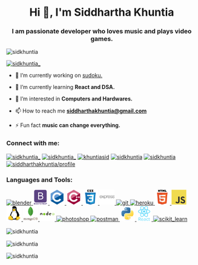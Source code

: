 

<h1 align="center">Hi 👋, I'm Siddhartha Khuntia</h1>
<h3 align="center">I am passionate developer who loves music and plays video games.</h3>

<p align="left"> <img src="https://komarev.com/ghpvc/?username=sidkhuntia&label=Profile%20views&color=0e75b6&style=flat" alt="sidkhuntia" /> </p>

<p align="left"> <a href="https://twitter.com/sidkhuntia_" target="blank"><img src="https://img.shields.io/twitter/follow/sidkhuntia_?logo=twitter&style=for-the-badge" alt="sidkhuntia_" /></a> </p>

- 🔭 I’m currently working on [sudoku.](https://github.com/sidkhuntia/sudoku)

- 🌱 I’m currently learning **React and DSA.**

- 👀 I’m interested in **Computers and Hardwares.** 

- 📫 How to reach me **siddharthakhuntia@gmail.com**

- ⚡ Fun fact **music can change everything.**

<h3 align="left">Connect with me:</h3>
<p align="left">
<a href="https://twitter.com/sidkhuntia_" target="blank"><img align="center" src="https://raw.githubusercontent.com/rahuldkjain/github-profile-readme-generator/master/src/images/icons/Social/twitter.svg" alt="sidkhuntia_" height="30" width="40" /></a>
<a href="https://instagram.com/sidkhuntia_" target="blank"><img align="center" src="https://raw.githubusercontent.com/rahuldkjain/github-profile-readme-generator/master/src/images/icons/Social/instagram.svg" alt="sidkhuntia_" height="30" width="40" /></a>
<a href="https://www.codechef.com/users/khuntiasid" target="blank"><img align="center" src="https://avatars1.githubusercontent.com/u/11960354?s=460&v=4" alt="khuntiasid" height="30" width="40" /></a>
<a href="https://codeforces.com/profile/sidkhuntia" target="blank"><img align="center" src="https://cdn.iconscout.com/icon/free/png-256/code-forces-3628695-3029920.png" alt="sidkhuntia" height="30" width="40" /></a>
<a href="https://www.leetcode.com/sidkhuntia" target="blank"><img align="center" src="https://raw.githubusercontent.com/rahuldkjain/github-profile-readme-generator/master/src/images/icons/Social/leet-code.svg" alt="sidkhuntia" height="30" width="40" /></a>
<a href="https://auth.geeksforgeeks.org/user/siddharthakhuntia/profile" target="blank"><img align="center" src="https://raw.githubusercontent.com/rahuldkjain/github-profile-readme-generator/master/src/images/icons/Social/geeks-for-geeks.svg" alt="siddharthakhuntia/profile" height="30" width="40" /></a>
</p>

<h3 align="left">Languages and Tools:</h3>
<p align="left"> <a href="https://www.blender.org/" target="_blank"> <img src="https://download.blender.org/branding/community/blender_community_badge_white.svg" alt="blender" width="40" height="40"/> </a> <a href="https://getbootstrap.com" target="_blank"> <img src="https://raw.githubusercontent.com/devicons/devicon/master/icons/bootstrap/bootstrap-plain-wordmark.svg" alt="bootstrap" width="40" height="40"/> </a> <a href="https://www.cprogramming.com/" target="_blank"> <img src="https://raw.githubusercontent.com/devicons/devicon/master/icons/c/c-original.svg" alt="c" width="40" height="40"/> </a> <a href="https://www.w3schools.com/cpp/" target="_blank"> <img src="https://raw.githubusercontent.com/devicons/devicon/master/icons/cplusplus/cplusplus-original.svg" alt="cplusplus" width="40" height="40"/> </a> <a href="https://www.w3schools.com/css/" target="_blank"> <img src="https://raw.githubusercontent.com/devicons/devicon/master/icons/css3/css3-original-wordmark.svg" alt="css3" width="40" height="40"/> </a> <a href="https://expressjs.com" target="_blank"> <img src="https://raw.githubusercontent.com/devicons/devicon/master/icons/express/express-original-wordmark.svg" alt="express" width="40" height="40"/> </a> <a href="https://git-scm.com/" target="_blank"> <img src="https://www.vectorlogo.zone/logos/git-scm/git-scm-icon.svg" alt="git" width="40" height="40"/> </a> <a href="https://heroku.com" target="_blank"> <img src="https://www.vectorlogo.zone/logos/heroku/heroku-icon.svg" alt="heroku" width="40" height="40"/> </a> <a href="https://www.w3.org/html/" target="_blank"> <img src="https://raw.githubusercontent.com/devicons/devicon/master/icons/html5/html5-original-wordmark.svg" alt="html5" width="40" height="40"/> </a> <a href="https://developer.mozilla.org/en-US/docs/Web/JavaScript" target="_blank"> <img src="https://raw.githubusercontent.com/devicons/devicon/master/icons/javascript/javascript-original.svg" alt="javascript" width="40" height="40"/> </a> <a href="https://www.linux.org/" target="_blank"> <img src="https://raw.githubusercontent.com/devicons/devicon/master/icons/linux/linux-original.svg" alt="linux" width="40" height="40"/> </a> <a href="https://www.mongodb.com/" target="_blank"> <img src="https://raw.githubusercontent.com/devicons/devicon/master/icons/mongodb/mongodb-original-wordmark.svg" alt="mongodb" width="40" height="40"/> </a> <a href="https://nodejs.org" target="_blank"> <img src="https://raw.githubusercontent.com/devicons/devicon/master/icons/nodejs/nodejs-original-wordmark.svg" alt="nodejs" width="40" height="40"/> </a> <a href="https://www.photoshop.com/en" target="_blank"> <img src="https://img.icons8.com/fluency/50/000000/adobe-photoshop.png" alt="photoshop" width="40" height="40"/> </a> <a href="https://postman.com" target="_blank"> <img src="https://www.vectorlogo.zone/logos/getpostman/getpostman-icon.svg" alt="postman" width="40" height="40"/> </a> <a href="https://www.python.org" target="_blank"> <img src="https://raw.githubusercontent.com/devicons/devicon/master/icons/python/python-original.svg" alt="python" width="40" height="40"/> </a> <a href="https://reactjs.org/" target="_blank"> <img src="https://raw.githubusercontent.com/devicons/devicon/master/icons/react/react-original-wordmark.svg" alt="react" width="40" height="40"/> </a> <a href="https://scikit-learn.org/" target="_blank"> <img src="https://upload.wikimedia.org/wikipedia/commons/0/05/Scikit_learn_logo_small.svg" alt="scikit_learn" width="40" height="40"/> </a> </p>

<p><img align="center" src="https://github-readme-stats.vercel.app/api/top-langs?username=sidkhuntia&show_icons=true&locale=en&layout=compact&theme=github_dark" alt="sidkhuntia" /></p>

<p><img align="center" src="https://github-readme-stats.vercel.app/api?username=sidkhuntia&show_icons=true&locale=en&theme=github_dark" alt="sidkhuntia" /></p>

<p><img align="center" src="https://github-readme-streak-stats.herokuapp.com?user=sidkhuntia&theme=github-dark&date_format=M%20j%5B%2C%20Y%5D&border=FFFFFF&stroke=DDDDDD&ring=31A8E4E7&dates=53BFFF&fire=DD2727" alt="sidkhuntia" /></p>




<!-- [![GitHub Streak](https://github-readme-streak-stats.herokuapp.com?user=sidkhuntia&theme=github-dark&date_format=M%20j%5B%2C%20Y%5D&border=FFFFFF&stroke=DDDDDD&ring=31A8E4E7&dates=53BFFF&fire=DD2727)](https://git.io/streak-stats) -->
